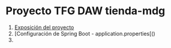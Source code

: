 # Proyecto TFG DAW tienda-mdg 

1. [Exposición del proyecto ](tienda-mdg-exposicion-v20.pdf)
2. [Configuración de Spring Boot - application.properties[()
3. 
